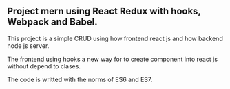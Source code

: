 ## Project mern using React Redux with hooks, Webpack and Babel.
This project is a simple CRUD using how frontend react js and how backend node js server.

The frontend using hooks a new way for to create component into react js without depend to clases.

The code is writted with the norms of ES6 and ES7.
